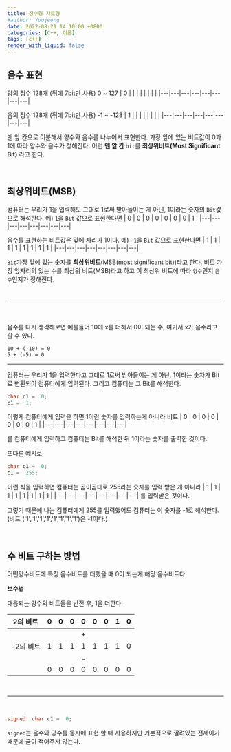 ```yaml
---
title: 정수형 자료형
#author: Yoojeong
date: 2022-08-21 14:10:00 +0800
categories: [C++, 이론]
tags: [c++]
render_with_liquid: false
---
```



##  음수 표현

양의 정수 128개 (뒤에 7bit만 사용) 0 ~ 127
| 0 |   |   |   |   |   |   |   |
|---|---|---|---|---|---|---|---|


음의 정수 128개 (뒤에 7bit만 사용) -1 ~ -128
| 1 |   |   |   |   |   |   |   |
|---|---|---|---|---|---|---|---|


맨 앞 칸으로 이분해서 양수와 음수를 나누어서 표현한다.
가장 앞에 있는 비트값이 0과 1에 따라 양수와 음수가 정해진다.
이런 **맨 앞 칸**  `bit`를 **최상위비트(Most Significant Bit)** 라고 한다.

<br>

##  최상위비트(MSB)

컴퓨터는 우리가 1을 입력해도 그대로 1로써 받아들이는 게 아닌,
1이라는 숫자의 `Bit`값으로 해석한다.
예) `1`을 `Bit` 값으로 표현한다면
| 0 | 0 | 0 | 0 | 0 | 0 | 0 | 1 |
|---|---|---|---|---|---|---|---|


음수를 표현하는 비트값은 앞에 자리가 1이다.
예) `-1`을 `Bit` 값으로 표현한다면
| 1 | 1 | 1 | 1 | 1 | 1 | 1 | 1 |
|---|---|---|---|---|---|---|---|

  

`Bit`가장 앞에 있는 숫자를 **최상위비트**(MSB(most significant bit))라고 한다.
비트 가장 앞자리의 있는 수를 최상위 비트(MSB)라고 하고 이 최상위 비트에 따라
`양수`인지 `음수`인지가 정해진다.

<br>

---

<br>

음수를 다시 생각해보면 예를들어 10에 x를 더해서 0이 되는 수,
여기서 x가 음수라고 할 수 있다.

```
10 + (-10) = 0
5 + (-5) = 0
```

---

컴퓨터는 우리가 1을 입력한다고 그대로 1로써 받아들이는 게 아닌,
1이라는 숫자가 Bit로 변환되어 컴퓨터에게 입력된다.
그리고 컴퓨터는 그 Bit를 해석한다.

```cpp
char c1 =  0;
c1 =  1;
```

이렇게 컴퓨터에게 입력을 하면 1이란 숫자를 입력하는게 아니라
비트
| 0 | 0 | 0 | 0 | 0 | 0 | 0 | 1 |
|---|---|---|---|---|---|---|---|

를 컴퓨터에게 입력하고 컴퓨터는 Bit를 해석한 뒤 1이라는 숫자를 출력한 것이다.

또다른 예시로
```cpp
char c1 =  0;
c1 =  255;
```
이런 식을 입력하면 컴퓨터는 곧이곧대로 255라는 숫자를 입력 받은 게 아니라
| 1 | 1 | 1 | 1 | 1 | 1 | 1 | 1 |
|---|---|---|---|---|---|---|---|
를 입력받은 것이다.

그렇기 때문에 나는 컴퓨터에게 255를 입력했어도
컴퓨터는 이 숫자를 -1로 해석한다.
(비트 ('1','1','1','1','1','1','1','1')은 -1이다.)
  
<br>

##  수 비트 구하는 방법

어떤양수비트에 특정 음수비트를 더했을 때 0이 되는게 해당 음수비트다.


**보수법**

대응되는 양수의 비트들을 반전 후, 1을 더한다.

| 2의 비트  | 0 | 0 | 0 | 0 | 0 | 0 | 1 | 0 |
|-----------|---|---|---|---|---|---|---|---|
|           |   |   |   | + |   |   |   |   |
| -2의 비트 | 1 | 1 | 1 | 1 | 1 | 1 | 1 | 0 |
|           |   |   |   | = |   |   |   |   |
|           | 0 | 0 | 0 | 0 | 0 | 0 | 0 | 0 |

<br>

---

<br>

```cpp
signed  char c1 =  0;
```

`signed`는 음수와 양수를 동시에 표현 할 때 사용하지만
기본적으로 깔려있는 전제이기 때문에 굳이 적어주지 않는다.
<br>
